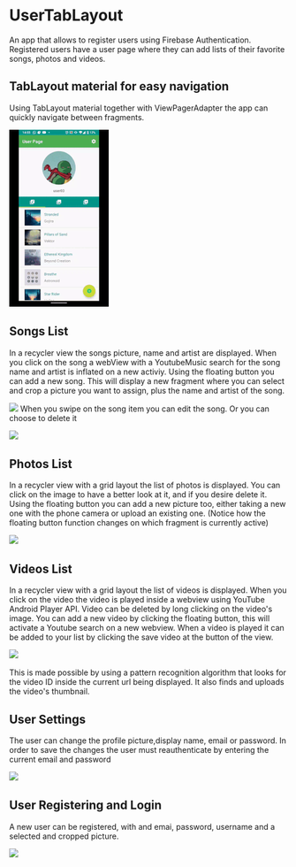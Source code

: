 # UserTabLayout
An app that allows to register users using Firebase Authentication.
Registered users have a user page where they can add lists of their favorite songs, photos and videos.

## TabLayout material for easy navigation
Using TabLayout material together with ViewPagerAdapter the app can quickly navigate between fragments.

![](tabLayout.gif)

## Songs List
In a recycler view the songs picture, name and artist are displayed. 
When you click on the song a webView with a YoutubeMusic search for the song name and artist is inflated on a new activiy.
Using the floating button you can add a new song. This will display a new fragment where you can select and crop a picture you want to assign, plus the name and artist of the song.

![](addNewSong.gif)
When you swipe on the song item you can edit the song.
Or you can choose to delete it

![](edit&DeleteSong.gif)

## Photos List
In a recycler view with a grid layout the list of photos is displayed.
You can click on the image to have a better look at it, and if you desire delete it.
Using the floating button you can add a new picture too, either taking a new one with the phone camera or upload an existing one. 
(Notice how the floating button function changes on which fragment is currently active)

![](add&deletePhotos.gif)

## Videos List
In a recycler view with a grid layout the list of videos is displayed.
When you click on the video the video is played inside a webview using YouTube Android Player API.
Video can be deleted by long clicking on the video's image.
You can add a new video by clicking the floating button, this will activate a Youtube search on a new webview.
When a video is played it can be added to your list by clicking the save video at the button of the view. 

![](videosList.gif)

This is made possible by using a pattern recognition algorithm that looks for the video ID inside the current url being displayed.
It also finds and uploads the video's thumbnail.

## User Settings
The user can change the profile picture,display name, email or password.
In order to save the changes the user must reauthenticate by entering the current email and password

![](settings.gif)

## User Registering and Login
A new user can be registered, with and emai, password, username and a selected and cropped picture.

![](registerUser.gif)
